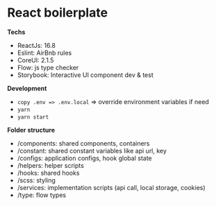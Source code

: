 # React boilerplate
**Techs**
- ReactJs: 16.8  
- Eslint: AirBnb rules
- CoreUI: 2.1.5
- Flow: js type checker
- Storybook: Interactive UI component dev & test

**Development**
- `copy .env => .env.local` => override environment variables if need
- `yarn`
- `yarn start`

**Folder structure**
- /components: shared components, containers
- /constant: shared constant variables like api url, key
- /configs: application configs, hook global state
- /helpers: helper scripts
- /hooks: shared hooks
- /scss: styling
- /services: implementation scripts (api call, local storage, cookies)
- /type: flow types
